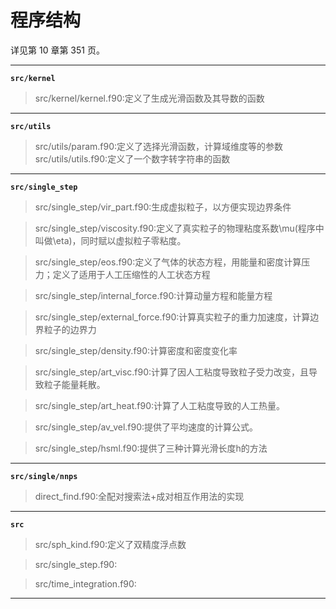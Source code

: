 # 程序结构

详见第 10 章第 351 页。

---
**`src/kernel`**
> src/kernel/kernel.f90:定义了生成光滑函数及其导数的函数

---
**`src/utils`**
> src/utils/param.f90:定义了选择光滑函数，计算域维度等的参数
> src/utils/utils.f90:定义了一个数字转字符串的函数

---
**`src/single_step`**
> src/single_step/vir_part.f90:生成虚拟粒子，以方便实现边界条件

> src/single_step/viscosity.f90:定义了真实粒子的物理粘度系数\mu(程序中叫做\eta)，同时赋以虚拟粒子零粘度。

> src/single_step/eos.f90:定义了气体的状态方程，用能量和密度计算压力；定义了适用于人工压缩性的人工状态方程

> src/single_step/internal_force.f90:计算动量方程和能量方程

> src/single_step/external_force.f90:计算真实粒子的重力加速度，计算边界粒子的边界力

> src/single_step/density.f90:计算密度和密度变化率

> src/single_step/art_visc.f90:计算了因人工粘度导致粒子受力改变，且导致粒子能量耗散。

> src/single_step/art_heat.f90:计算了人工粘度导致的人工热量。

> src/single_step/av_vel.f90:提供了平均速度的计算公式。

> src/single_step/hsml.f90:提供了三种计算光滑长度h的方法

---
**`src/single/nnps`**
> direct_find.f90:全配对搜索法+成对相互作用法的实现


---
**`src`**
> src/sph_kind.f90:定义了双精度浮点数

> src/single_step.f90:

> src/time_integration.f90:


---